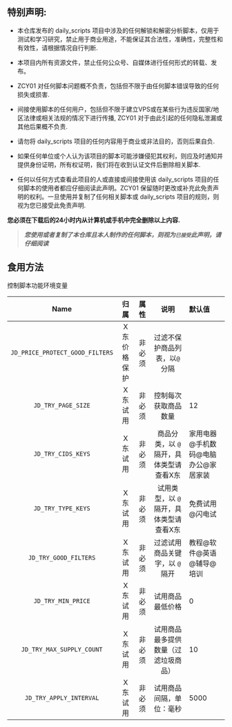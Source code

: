 ## 特别声明: 

* 本仓库发布的 daily_scripts 项目中涉及的任何解锁和解密分析脚本，仅用于测试和学习研究，禁止用于商业用途，不能保证其合法性，准确性，完整性和有效性，请根据情况自行判断.

* 本项目内所有资源文件，禁止任何公众号、自媒体进行任何形式的转载、发布。

* ZCY01 对任何脚本问题概不负责，包括但不限于由任何脚本错误导致的任何损失或损害.

* 间接使用脚本的任何用户，包括但不限于建立VPS或在某些行为违反国家/地区法律或相关法规的情况下进行传播, ZCY01 对于由此引起的任何隐私泄漏或其他后果概不负责.

* 请勿将 daily_scripts 项目的任何内容用于商业或非法目的，否则后果自负.

* 如果任何单位或个人认为该项目的脚本可能涉嫌侵犯其权利，则应及时通知并提供身份证明，所有权证明，我们将在收到认证文件后删除相关脚本.

* 任何以任何方式查看此项目的人或直接或间接使用该 daily_scripts 项目的任何脚本的使用者都应仔细阅读此声明。ZCY01 保留随时更改或补充此免责声明的权利。一旦使用并复制了任何相关脚本或 daily_scripts 项目的规则，则视为您已接受此免责声明.

 **您必须在下载后的24小时内从计算机或手机中完全删除以上内容.**  </br>
> ***您使用或者复制了本仓库且本人制作的任何脚本，则视为`已接受`此声明，请仔细阅读*** 


## 食用方法

控制脚本功能环境变量


|             Name             |             归属             |  属性  | 说明                                                         | 默认值 |
| :--------------------------: | :--------------------------: | :--------: | :------------------------------------------------------------: | :----|
|        `JD_PRICE_PROTECT_GOOD_FILTERS`        |      X东价格保护      | 非必须 | 过滤不保护商品列表，以`@`分隔 |  |
|        `JD_TRY_PAGE_SIZE`        |      X东试用             | 非必须 | 控制每次获取商品数量 | 12 |
|        `JD_TRY_CIDS_KEYS`        |      X东试用             | 非必须 | 商品分类，以 `@` 隔开，具体类型请查看X东 | 家用电器@手机数码@电脑办公@家居家装 |
|        `JD_TRY_TYPE_KEYS`        |      X东试用             | 非必须 | 试用类型，以 `@` 隔开，具体类型请查看X东 | 免费试用@闪电试 |
|        `JD_TRY_GOOD_FILTERS`        |      X东试用             | 非必须 | 过滤试用商品关键字，以 `@` 隔开 | 教程@软件@英语@辅导@培训|
|        `JD_TRY_MIN_PRICE`        |      X东试用             | 非必须 | 试用商品最低价格 | 0 |
|        `JD_TRY_MAX_SUPPLY_COUNT`        |      X东试用             | 非必须 | 试用商品最多提供数量（过滤垃圾商品） | 10 |
|        `JD_TRY_APPLY_INTERVAL`        |      X东试用             | 非必须 | 试用商品间隔，单位：毫秒 | 5000 |